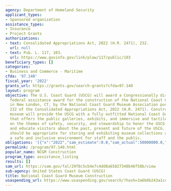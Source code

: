 ```yaml
---
agency: Department of Homeland Security
applicant_types:
- Sponsored organization
assistance_types:
- Insurance
- Project Grants
authorizations:
- text: Consolidated Appropriations Act, 2022 (H.R. 2471), 232.
  url: null
- text: Pub. L. 117, 103.
  url: https://www.govinfo.gov/link/plaw/117/public/103
beneficiary_types: []
categories:
- Business and Commerce - Maritime
cfda: '97.140'
fiscal_year: '2022'
grants_url: https://grants.gov/search-grants?cfda=97.140
layout: program
objective: The U.S. Coast Guard (USCG) will award a Congressionally directed $50 million
  federal assistance award for the construction of the National Coast Guard Museum
  in New London, CT, by the National Coast Guard Museum Association pursuant to Section
  232 of the Consolidated Appropriations Act, 2022 (H.R. 2471). Construction of the
  museum will provide the USCG with a fully outfitted National Coast Guard Museum
  that offers the public galleries, exhibits, and immersive and tactile experiences
  on the themes of safety, security, and stewardship to honor the USCG and engage
  and educate visitors about the past, present and future of the USCG. Building construction
  should be appropriate for storing and exhibiting museum collections and providing
  a safe and inclusive environment for staff and the public.
obligations: '[{"x":"2022","sam_estimate":0.0,"sam_actual":50000000.0,"usa_spending_actual":0.0},{"x":"2023","sam_estimate":0.0,"sam_actual":0.0,"usa_spending_actual":50000000.0},{"x":"2024","sam_estimate":0.0,"sam_actual":0.0,"usa_spending_actual":0.0}]'
permalink: /program/97.140.html
popular_name: NCGM Construction
program_type: assistance_listing
results: []
sam_url: https://sam.gov/fal/29f8c5cb4e7c4dd8a65827348b46f58b/view
sub-agency: United States Coast Guard (USCG)
title: National Coast Guard Museum Construction
usaspending_url: https://www.usaspending.gov/search/?hash=3a6b8b243a1ce6f2c3f1d71e7e89ddb0
---
```

